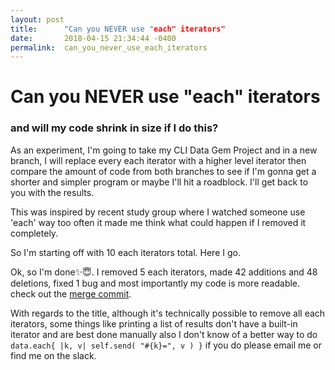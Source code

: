 ```yaml
---
layout: post
title:      "Can you NEVER use "each" iterators"
date:       2018-04-15 21:34:44 -0400
permalink:  can_you_never_use_each_iterators
---
```


# Can you NEVER use "each" iterators

### and will my code shrink in size if I do this?

As an experiment, I'm going to take my CLI Data Gem Project and in a new branch, I will replace every each iterator with a higher level iterator then compare the amount of code from both branches to see if I'm gonna get a shorter and simpler program or maybe I'll hit a roadblock. I'll get back to you with the results.

This was inspired by recent study group where I watched someone use 'each' way too often it made me think what could happen if I removed it completely.

So I'm starting off with 10 each iterators total. Here I go.

Ok, so I'm done✨😇. I removed 5 each iterators, made 42 additions and 48 deletions, fixed 1 bug and most importantly my code is more readable. check out the [merge commit](https://github.com/arye-dov-eidelman/google_experiments/commit/c4059da9502f330b789de4060d9f89ae949b805a).

With regards to the title, although it's technically possible to remove all each iterators, some things like printing a list of results don't have a built-in iterator and are best done manually also I don't know of a better way to do `data.each{ |k, v| self.send( "#{k}=", v ) }` if you do please email me or find me on the slack.
